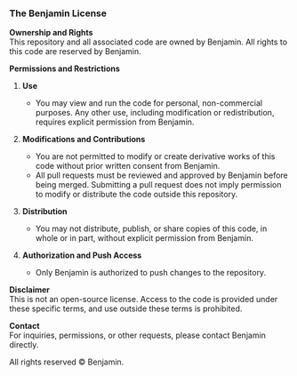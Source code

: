 ### The Benjamin License

**Ownership and Rights**  
This repository and all associated code are owned by Benjamin. All rights to this code are reserved by Benjamin.

**Permissions and Restrictions**  
1. **Use**  
   - You may view and run the code for personal, non-commercial purposes. Any other use, including modification or redistribution, requires explicit permission from Benjamin.
  
2. **Modifications and Contributions**  
   - You are not permitted to modify or create derivative works of this code without prior written consent from Benjamin.
   - All pull requests must be reviewed and approved by Benjamin before being merged. Submitting a pull request does not imply permission to modify or distribute the code outside this repository.
  
3. **Distribution**  
   - You may not distribute, publish, or share copies of this code, in whole or in part, without explicit permission from Benjamin.
  
4. **Authorization and Push Access**  
   - Only Benjamin is authorized to push changes to the repository.

**Disclaimer**  
This is not an open-source license. Access to the code is provided under these specific terms, and use outside these terms is prohibited.

**Contact**  
For inquiries, permissions, or other requests, please contact Benjamin directly.

All rights reserved © Benjamin.
